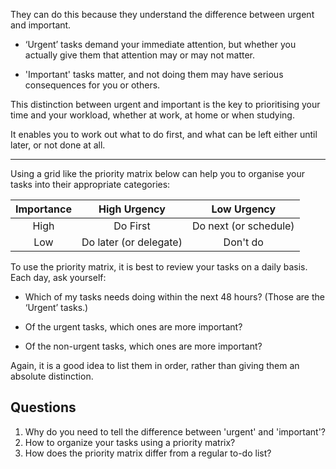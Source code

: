 They can do this because they understand the difference between urgent and important.

* ‘Urgent’ tasks demand your immediate attention, but whether you actually give them that attention may or may not matter.

* 'Important' tasks matter, and not doing them may have serious consequences for you or others.

This distinction between urgent and important is the key to prioritising your time and your workload, whether at work, at home or when studying.

It enables you to work out what to do first, and what can be left either until later, or not done at all.

---

Using a grid like the priority matrix below can help you to organise your tasks into their appropriate categories:

|Importance|High Urgency|Low Urgency|
|:--:|:--:|:--:|
|High|Do First| Do next (or schedule)|
|Low|Do later (or delegate)|Don't do|

To use the priority matrix, it is best to review your tasks on a daily basis. Each day, ask yourself:

* Which of my tasks needs doing within the next 48 hours? (Those are the ‘Urgent’ tasks.)

* Of the urgent tasks, which ones are more important?



* Of the non-urgent tasks, which ones are more important?

Again, it is a good idea to list them in order, rather than giving them an absolute distinction.

## Questions

1. Why do you need to tell the difference between 'urgent' and 'important'?
2. How to organize your tasks using a priority matrix?
3. How does the priority matrix differ from a regular to-do list?
